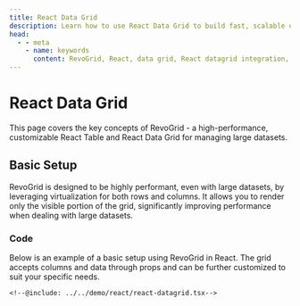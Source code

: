 ```yaml
---
title: React Data Grid
description: Learn how to use React Data Grid to build fast, scalable data applications with support for virtual rows and columns.
head:
  - - meta
    - name: keywords
      content: RevoGrid, React, data grid, React datagrid integration, virtual grid, virtual rows, virtual columns, React grid example, grid performance, large data sets, customizable grid, RevoGrid React, React Table
---
```



# React Data Grid

This page covers the key concepts of RevoGrid - a high-performance, customizable React Table and React Data Grid for managing large datasets.

<!--@include: ../../demo/react/react-datagrid.md-->

<!--@include: ./_install.md-->

## Basic Setup

RevoGrid is designed to be highly performant, even with large datasets, by leveraging virtualization for both rows and columns. It allows you to render only the visible portion of the grid, significantly improving performance when dealing with large datasets.

### Code

Below is an example of a basic setup using RevoGrid in React. The grid accepts columns and data through props and can be further customized to suit your specific needs.

```tsx
<!--@include: ../../demo/react/react-datagrid.tsx-->

```

<!--@include: ./_examples.md-->
